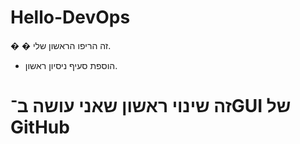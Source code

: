 # Hello-DevOps
 �
�
זה הריפו הראשון שלי.
- הוספת סעיף ניסיון ראשון.
# זה שינוי ראשון שאני עושה ב־GUI של GitHub
